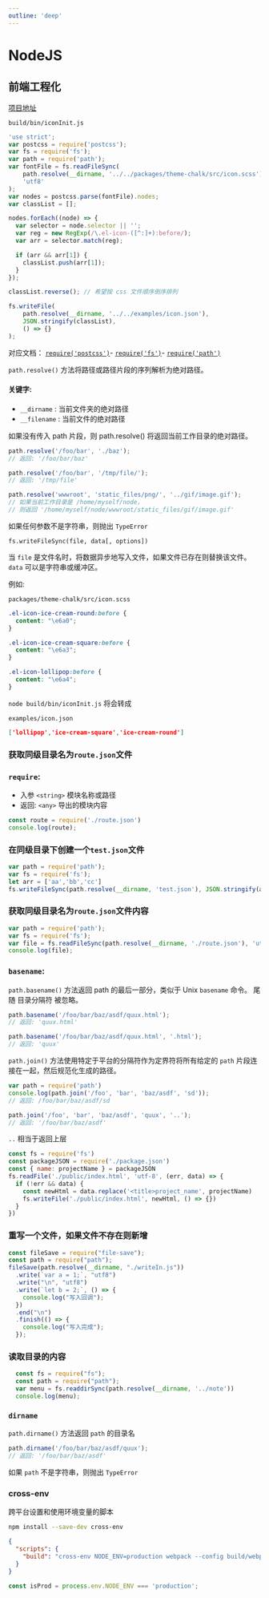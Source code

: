 ```yaml
---
outline: 'deep'
---
```


# NodeJS

## 前端工程化

[项目地址](https://gitee.com/NidhoggDJoking/element-build-case)

`build/bin/iconInit.js`

```js
'use strict';
var postcss = require('postcss');
var fs = require('fs');
var path = require('path');
var fontFile = fs.readFileSync(
    path.resolve(__dirname, '../../packages/theme-chalk/src/icon.scss'),
    'utf8'
);
var nodes = postcss.parse(fontFile).nodes;
var classList = [];

nodes.forEach((node) => {
  var selector = node.selector || '';
  var reg = new RegExp(/\.el-icon-([^:]+):before/);
  var arr = selector.match(reg);

  if (arr && arr[1]) {
    classList.push(arr[1]);
  }
});

classList.reverse(); // 希望按 css 文件顺序倒序排列

fs.writeFile(
    path.resolve(__dirname, '../../examples/icon.json'), 
    JSON.stringify(classList),
    () => {}
);
```

对应文档：
[`require('postcss')`](https://postcss.org/api/)-
[`require('fs')`](http://nodejs.cn/api/fs.html)-
[`require('path')`](http://nodejs.cn/api/path.html)

`path.resolve()` 方法将路径或路径片段的序列解析为绝对路径。

#### 关键字:

- `__dirname`  :  当前文件夹的绝对路径
- `__filename` :  当前文件的绝对路径

如果没有传入 path 片段，则 path.resolve() 将返回当前工作目录的绝对路径。


```js
path.resolve('/foo/bar', './baz');
// 返回: '/foo/bar/baz'

path.resolve('/foo/bar', '/tmp/file/');
// 返回: '/tmp/file'

path.resolve('wwwroot', 'static_files/png/', '../gif/image.gif');
// 如果当前工作目录是 /home/myself/node，
// 则返回 '/home/myself/node/wwwroot/static_files/gif/image.gif'
```

如果任何参数不是字符串，则抛出 `TypeError`

`fs.writeFileSync(file, data[, options])`

当 `file` 是文件名时，将数据异步地写入文件，如果文件已存在则替换该文件。 `data` 可以是字符串或缓冲区。

例如:

`packages/theme-chalk/src/icon.scss`

```css
.el-icon-ice-cream-round:before {
  content: "\e6a0";
}

.el-icon-ice-cream-square:before {
  content: "\e6a3";
}

.el-icon-lollipop:before {
  content: "\e6a4";
}
```
`node build/bin/iconInit.js` 将会转成

`examples/icon.json`

```json
['lollipop','ice-cream-square','ice-cream-round']
```

### 获取同级目录名为`route.json`文件

### `require`:

- 入参 `<string>` 模块名称或路径
- 返回: `<any>` 导出的模块内容

```js
const route = require('./route.json')
console.log(route);
```

### 在同级目录下创建一个`test.json`文件

```js
var path = require('path');
var fs = require('fs');
let arr = ['aa','bb','cc']
fs.writeFileSync(path.resolve(__dirname, 'test.json'), JSON.stringify(arr))
```

### 获取同级目录名为`route.json`文件内容

```js
var path = require('path');
var fs = require('fs');
var file = fs.readFileSync(path.resolve(__dirname, './route.json'), 'utf8');
console.log(file);
```

### `basename`:

`path.basename()` 方法返回 path 的最后一部分，类似于 Unix `basename` 命令。 尾随 目录分隔符 被忽略。

```js
path.basename('/foo/bar/baz/asdf/quux.html');
// 返回: 'quux.html'

path.basename('/foo/bar/baz/asdf/quux.html', '.html');
// 返回: 'quux'
```

`path.join()` 方法使用特定于平台的分隔符作为定界符将所有给定的 `path` 片段连接在一起，然后规范化生成的路径。


```js
var path = require('path')
console.log(path.join('/foo', 'bar', 'baz/asdf', 'sd'));
// 返回: /foo/bar/baz/asdf/sd

path.join('/foo', 'bar', 'baz/asdf', 'quux', '..');
// 返回: '/foo/bar/baz/asdf'
```

`..` 相当于返回上层


```js
const fs = require('fs')
const packageJSON = require('./package.json')
const { name: projectName } = packageJSON
fs.readFile('./public/index.html', 'utf-8', (err, data) => {
  if (!err && data) {
    const newHtml = data.replace('<title>project_name', projectName)
    fs.writeFile('./public/index.html', newHtml, () => {})
  }
})
```

### 重写一个文件，如果文件不存在则新增

```js
const fileSave = require("file-save");
const path = require("path");
fileSave(path.resolve(__dirname, "./writeIn.js"))
  .write(`var a = 1;`, "utf8")
  .write("\n", "utf8")
  .write(`let b = 2;`, () => {
    console.log("写入回调");
  })
  .end("\n")
  .finish(() => {
    console.log("写入完成");
  });
```


### 读取目录的内容

```js
  const fs = require("fs");
  const path = require("path");
  var menu = fs.readdirSync(path.resolve(__dirname, '../note'))
  console.log(menu);
```

### `dirname`

`path.dirname()` 方法返回 `path` 的目录名

```js
path.dirname('/foo/bar/baz/asdf/quux');
// 返回: '/foo/bar/baz/asdf'
```
如果 `path` 不是字符串，则抛出 `TypeError`

### cross-env

跨平台设置和使用环境变量的脚本

```sh
npm install --save-dev cross-env
```

```json
{
  "scripts": {
    "build": "cross-env NODE_ENV=production webpack --config build/webpack.config.js"
  }
}
```


```js
const isProd = process.env.NODE_ENV === 'production';
```
